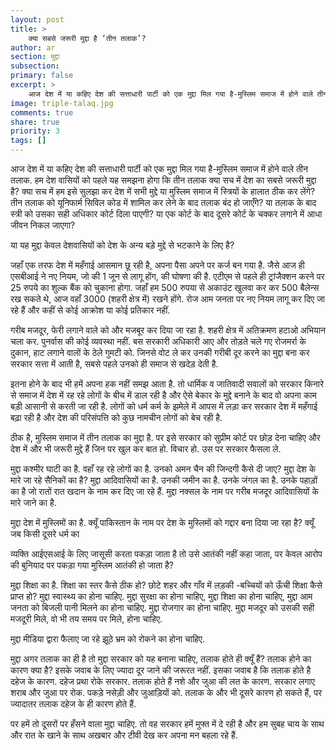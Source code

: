 ```yaml
---
layout: post
title: >
    क्या सबसे जरूरी मुद्दा है ‘तीन तलाक’?
author: ar
section: मुद्दा
subsection:
primary: false
excerpt: >
    आज देश में या कहिए देश की सत्ताधारी पार्टी को एक मुद्दा मिल गया है-मुस्लिम समाज में होने वाले तीन तलाक. हम देश वासियों को पहले यह समझना होगा कि तीन तलाक क्या सच में देश का सबसे जरूरी मुद्दा है? क्या सच में हम इसे सुलझा कर देश में सभी मुद्दे या मुस्लिम समाज में स्त्रियों के हालात ठीक कर लेंगे?
image: triple-talaq.jpg
comments: true
share: true
priority: 3
tags: []
---
```


आज देश में या कहिए देश की सत्ताधारी पार्टी को एक मुद्दा मिल गया है-मुस्लिम समाज में होने वाले तीन तलाक. हम देश वासियों को पहले यह समझना होगा कि तीन तलाक क्या सच में देश का सबसे जरूरी मुद्दा है? क्या सच में हम इसे सुलझा कर देश में सभी मुद्दे या मुस्लिम समाज में स्त्रियों के हालात ठीक कर लेंगे? तीन तलाक को यूनिफार्म सिविल कोड में शामिल कर लेने के बाद तलाक बंद हो जाएँगे? या तलाक के बाद स्त्री को उसका सही अधिकार कोर्ट दिला पाएगी? या एक कोर्ट के बाद दूसरे कोर्ट के चक्कर लगाने में आधा जीवन निकल जाएगा?

या यह मुद्दा केवल देशवासियों को देश के अन्य बड़े मुद्दे से भटकाने के लिए है?

जहाँ एक तरफ देश में महँगाई आसमान छू रही है, अपना पैसा अपने पर कर्ज बन गया है. जैसे आज ही एसबीआई ने नए नियम, जो की 1 जून से लागू होंग, की घोषणा की है. एटीएम से पहले ही ट्रांजैक्शन करने पर 25 रुपये का शुल्क बैंक को चुकाना होगा. जहाँ हम 500 रुपया से अकाउंट खुलवा कर कर 500 बैलेन्स रख सकते थे, आज वहाँ 3000 (शहरी क्षेत्र में) रखने होंगे. रोज आम जनता पर नए नियम लागू कर दिए जा रहे हैं और कहीं से कोई आक्रोश या कोई प्रतिकार नहीं.

गरीब मजदूर, फेरी लगाने वाले को और मजबूर कर दिया जा रहा है. शहरी क्षेत्र में अतिक्रमण हटाओ अभियान चला कर. पुनर्वास की कोई व्यवस्था नहीं. बस सरकारी अधिकारी आए और तोड़ते चले गए रोजमर्रा के दुकान, हाट लगाने वालों के ठेले गुमटी को. जिनसे वोट ले कर उनकी गरीबी दूर करने का मुद्दा बना कर सरकार सत्ता में आती है, सबसे पहले उनको ही समाज से खदेड़ देती है.

इतना होने के बाद भी हमें अपना हक नहीं समझ आता है. तो धार्मिक व जातिवादी सवालों को सरकार  किनारे से समाज में देश में रह रहे लोगों के बीच में डाल रही है और ऐसे बेकार के मुद्दे बनाने के बाद वो अपना काम बड़ी आसानी से करती जा रही है. लोगों को धर्म कर्म के झमेले में आपस में लड़ा कर सरकार देश में महँगाई बढ़ा रही है और देश की परिसंपत्ति को कुछ नामचीन लोगों को बेच रही है.

ठीक है, मुस्लिम समाज में तीन तलाक का मुद्दा है. पर इसे सरकार को सुप्रीम कोर्ट पर छोड़ देना चाहिए और देश में और भी जरूरी मुद्दे हैं जिन पर खुल कर बात हो. विचार हो. उस पर सरकार फैसला ले.

मुद्दा कश्मीर घाटी का है. वहाँ रह रहे लोगों का है. उनको अमन चैन की जिन्दगी कैसे दी जाए? मुद्दा देश के मारे जा रहे सैनिकों का है? मुद्दा आदिवासियों का है. उनकी जमीन का है. उनके जंगल का है. उनके पहाड़ों का है जो रातों रात खदान के नाम कर दिए जा रहे हैं. मुद्दा नक्सल के नाम पर गरीब मजदूर आदिवासियों के मारे जाने का है.

मुद्दा देश में मुस्लिमों का है. क्यूँ पाकिस्तान के नाम पर देश के मुस्लिमों को गद्दार बना दिया जा रहा है? क्यूँ जब किसी दूसरे धर्म का

व्यक्ति आईएसआई के लिए जासूसी करता पकड़ा जाता है तो उसे आतंकी नहीं कहा जाता, पर केवल आरोप की बुनियाद पर पकड़ा गया मुस्लिम आतंकी हो जाता है?

मुद्दा शिक्षा का है. शिक्षा का स्तर कैसे ठीक हो? छोटे शहर और गाँव में लड़की -बच्चियों को ऊँची शिक्षा कैसे प्राप्त हो? मुद्दा स्वास्थ्य का होना चाहिए. मुद्दा सुरक्षा का होना चाहिए, मुद्दा शिक्षा का होना चाहिए, मुद्दा आम जनता को बिजली पानी मिलने का होना चाहिए. मुद्दा रोजगार का होना चाहिए. मुद्दा मजदूर को उसकी सही मजदूरी मिले, वो भी तय समय पर मिले, होना चाहिए.

मुद्दा मीडिया द्वारा फैलाए जा रहे झूठे भ्रम को रोकने का होना चाहिए.

मुद्दा अगर तलाक का ही है तो मुद्दा सरकार को यह बनाना चाहिए, तलाक होते ही क्यूँ हैं? तलाक होने का कारण क्या है? इसके जवाब के लिए ज्यादा दूर जाने की जरूरत नहीं. इसका जवाब है कि तलाक होते है दहेज के कारण. दहेज प्रथा रोके सरकार. तलाक होते हैं नशे और जुआ की लत के कारण. सरकार लगाए शराब और जुआ पर रोक. पकड़े नसेड़ी और जुआड़ियों को. तलाक के और भी दूसरे कारण हो सकते हैं, पर ज्यादातर तलाक दहेज के ही कारण होते हैं.

पर हमें तो दूसरों पर हँसने वाला मुद्दा चाहिए. तो वह सरकार हमें मुफ्त में दे रही है और हम सुबह चाय के साथ और रात के खाने के साथ अखबार और टीवी देख कर अपना मन बहला रहे हैं.